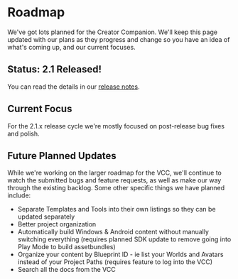 # Roadmap

We've got lots planned for the Creator Companion. We'll keep this page updated with our plans as they progress and change so you have an idea of what's coming up, and our current focuses.

## Status: 2.1 Released!
You can read the details in our [release notes](https://vcc.docs.vrchat.com/news/release-2.1.0).

## Current Focus

For the 2.1.x release cycle we're mostly focused on post-release bug fixes and polish.

## Future Planned Updates

While we're working on the larger roadmap for the VCC, we'll continue to watch the submitted bugs and feature requests, as well as make our way through the existing backlog. Some other specific things we have planned include:

- Separate Templates and Tools into their own listings so they can be updated separately
- Better project organization
- Automatically build Windows & Android content without manually switching everything (requires planned SDK update to remove going into Play Mode to build assetbundles)
- Organize your content by Blueprint ID - ie list your Worlds and Avatars instead of your Project Paths (requires feature to log into the VCC)
- Search all the docs from the VCC
